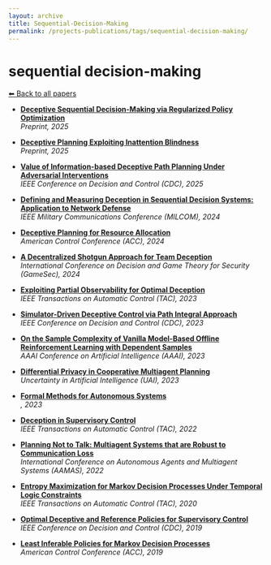 ```yaml
---
layout: archive
title: Sequential-Decision-Making
permalink: /projects-publications/tags/sequential-decision-making/
---
```


# sequential decision-making
[⬅ Back to all papers](../../)

- **[Deceptive Sequential Decision-Making via Regularized Policy Optimization](../papers.md)**  
  *Preprint, 2025*

- **[Deceptive Planning Exploiting Inattention Blindness](../papers.md)**  
  *Preprint, 2025*

- **[Value of Information-based Deceptive Path Planning Under Adversarial Interventions](../papers.md)**  
  *IEEE Conference on Decision and Control (CDC), 2025*

- **[Defining and Measuring Deception in Sequential Decision Systems: Application to Network Defense](../papers.md)**  
  *IEEE Military Communications Conference (MILCOM), 2024*

- **[Deceptive Planning for Resource Allocation](../papers.md)**  
  *American Control Conference (ACC), 2024*

- **[A Decentralized Shotgun Approach for Team Deception](../papers.md)**  
  *International Conference on Decision and Game Theory for Security (GameSec), 2024*

- **[Exploiting Partial Observability for Optimal Deception](../papers.md)**  
  *IEEE Transactions on Automatic Control (TAC), 2023*

- **[Simulator-Driven Deceptive Control via Path Integral Approach](../papers.md)**  
  *IEEE Conference on Decision and Control (CDC), 2023*

- **[On the Sample Complexity of Vanilla Model-Based Offline Reinforcement Learning with Dependent Samples](../papers.md)**  
  *AAAI Conference on Artificial Intelligence (AAAI), 2023*

- **[Differential Privacy in Cooperative Multiagent Planning](../papers.md)**  
  *Uncertainty in Artificial Intelligence (UAI), 2023*

- **[Formal Methods for Autonomous Systems](../papers.md)**  
  *, 2023*

- **[Deception in Supervisory Control](../papers.md)**  
  *IEEE Transactions on Automatic Control (TAC), 2022*

- **[Planning Not to Talk: Multiagent Systems that are Robust to Communication Loss](../papers.md)**  
  *International Conference on Autonomous Agents and Multiagent Systems (AAMAS), 2022*

- **[Entropy Maximization for Markov Decision Processes Under Temporal Logic Constraints](../papers.md)**  
  *IEEE Transactions on Automatic Control (TAC), 2020*

- **[Optimal Deceptive and Reference Policies for Supervisory Control](../papers.md)**  
  *IEEE Conference on Decision and Control (CDC), 2019*

- **[Least Inferable Policies for Markov Decision Processes](../papers.md)**  
  *American Control Conference (ACC), 2019*